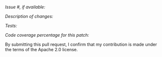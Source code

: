 *Issue #, if available:*

*Description of changes:*

*Tests:*

*Code coverage percentage for this patch:*

By submitting this pull request, I confirm that my contribution is made under the terms of the Apache 2.0 license.
